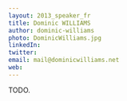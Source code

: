 ```yaml
---
layout: 2013_speaker_fr
title: Dominic WILLIAMS
author: dominic-williams
photo: DominicWilliams.jpg
linkedIn:
twitter:
email: mail@dominicwilliams.net
web:
---
```


TODO.